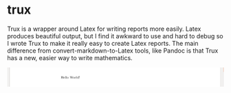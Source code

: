 # trux

Trux is a wrapper around Latex for writing reports more easily.  Latex produces beautiful output, but I find it awkward to use and hard to debug so I wrote Trux to make it really easy to create Latex reports.  The main difference from convert-markdown-to-Latex tools, like Pandoc is that Trux has a new, easier way to write mathematics.

![Basic example](examples/basic.png)
